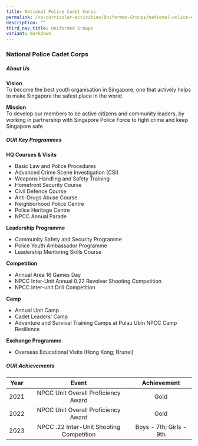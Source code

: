 ```yaml
---
title: National Police Cadet Corps
permalink: /co-curricular-activities/Uniformed-Groups/national-police-cadet-corps/
description: ""
third_nav_title: Uniformed Groups
variant: markdown
---
```

### National Police Cadet Corps 
##### About Us

**Vision**<br>To become the best youth organisation in Singapore, one that actively helps to make Singapore the safest place in the world

**Mission**<br>To develop our members to be active citizens and community leaders, by working in partnership with Singapore Police Force to fight crime and keep Singapore safe

##### OUR Key Programmes

**HQ Courses &amp; Visits**

*   Basic Law and Police Procedures
*   Advanced Crime Scene Investigation (CSI)
*   Weapons Handling and Safety Training
*   Homefront Security Course
*   Civil Defence Course
*   Anti-Drugs Abuse Course
*   Neighborhood Police Centre
*   Police Heritage Centre
*   NPCC Annual Parade

**Leadership Programme**

*   Community Safety and Security Programme
*   Police Youth Ambassador Programme
*   Leadership Mentoring Skills Course

**Competition**

*   Annual Area 16 Games Day
*   NPCC Inter-Unit Annual 0.22 Revolver Shooting Competition
*   NPCC Inter-unit Drill Competition

**Camp**

*   Annual Unit Camp
*   Cadet Leaders’ Camp
*   Adventure and Survival Training Camps at Pulau Ubin NPCC Camp Resilience

**Exchange Programme**

*   Overseas Educational Visits (Hong Kong; Brunei)

##### OUR Achievements

| Year | Event | Achievement |
|:---:|:---:|:---:|
| 2021 | NPCC Unit Overall Proficiency Award | Gold |
| 2022 | NPCC Unit Overall Proficiency Award | Gold |
| 2023 | NPCC .22 Inter-Unit Shooting Competition | Boys - 7th; Girls - 9th |